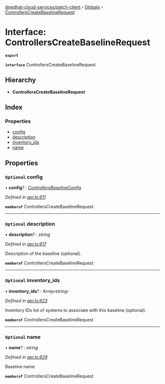 [@redhat-cloud-services/patch-client](../README.md) › [Globals](../globals.md) › [ControllersCreateBaselineRequest](controllerscreatebaselinerequest.md)

# Interface: ControllersCreateBaselineRequest

**`export`** 

**`interface`** ControllersCreateBaselineRequest

## Hierarchy

* **ControllersCreateBaselineRequest**

## Index

### Properties

* [config](controllerscreatebaselinerequest.md#optional-config)
* [description](controllerscreatebaselinerequest.md#optional-description)
* [inventory_ids](controllerscreatebaselinerequest.md#optional-inventory_ids)
* [name](controllerscreatebaselinerequest.md#optional-name)

## Properties

### `Optional` config

• **config**? : *[ControllersBaselineConfig](controllersbaselineconfig.md)*

*Defined in [api.ts:611](https://github.com/RedHatInsights/javascript-clients/blob/daadefd7/packages/patch/api.ts#L611)*

**`memberof`** ControllersCreateBaselineRequest

___

### `Optional` description

• **description**? : *string*

*Defined in [api.ts:617](https://github.com/RedHatInsights/javascript-clients/blob/daadefd7/packages/patch/api.ts#L617)*

Description of the baseline (optional).

**`memberof`** ControllersCreateBaselineRequest

___

### `Optional` inventory_ids

• **inventory_ids**? : *Array‹string›*

*Defined in [api.ts:623](https://github.com/RedHatInsights/javascript-clients/blob/daadefd7/packages/patch/api.ts#L623)*

Inventory IDs list of systems to associate with this baseline (optional).

**`memberof`** ControllersCreateBaselineRequest

___

### `Optional` name

• **name**? : *string*

*Defined in [api.ts:629](https://github.com/RedHatInsights/javascript-clients/blob/daadefd7/packages/patch/api.ts#L629)*

Baseline name

**`memberof`** ControllersCreateBaselineRequest
